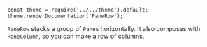 ```
const theme = require('../../theme').default;
theme.renderDocumentation('PaneRow');
```

`PaneRow` stacks a group of `Pane`s horizontally. It also composes with `PaneColumn`, so you can make a row of columns.

